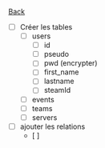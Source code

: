 [Back](../README.md)

- [ ] Créer les tables
  - [ ] users
    - [ ] id
    - [ ] pseudo
    - [ ] pwd (encrypter)
    - [ ] first_name
    - [ ] lastname
    - [ ] steamId
  - [ ] events
  - [ ] teams
  - [ ] servers

- [ ] ajouter les relations
  - [ ]